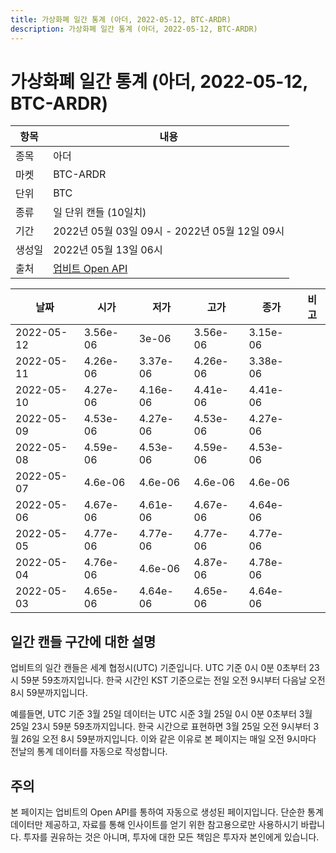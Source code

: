 ```yaml
---
title: 가상화폐 일간 통계 (아더, 2022-05-12, BTC-ARDR)
description: 가상화폐 일간 통계 (아더, 2022-05-12, BTC-ARDR)
---
```



가상화폐 일간 통계 (아더, 2022-05-12, BTC-ARDR)
===

|항목|내용|
|--|--|
|종목|아더|
|마켓|BTC-ARDR|
|단위|BTC|
|종류|일 단위 캔들 (10일치)|
|기간|2022년 05월 03일 09시 - 2022년 05월 12일 09시|
|생성일|2022년 05월 13일 06시|
|출처|[업비트 Open API](https://docs.upbit.com)|


|날짜|시가|저가|고가|종가|비고|
|--|--|--|--|--|--|
|2022-05-12|3.56e-06|3e-06|3.56e-06|3.15e-06|    |
|2022-05-11|4.26e-06|3.37e-06|4.26e-06|3.38e-06|    |
|2022-05-10|4.27e-06|4.16e-06|4.41e-06|4.41e-06|    |
|2022-05-09|4.53e-06|4.27e-06|4.53e-06|4.27e-06|    |
|2022-05-08|4.59e-06|4.53e-06|4.59e-06|4.53e-06|    |
|2022-05-07|4.6e-06|4.6e-06|4.6e-06|4.6e-06|    |
|2022-05-06|4.67e-06|4.61e-06|4.67e-06|4.64e-06|    |
|2022-05-05|4.77e-06|4.77e-06|4.77e-06|4.77e-06|    |
|2022-05-04|4.76e-06|4.6e-06|4.87e-06|4.78e-06|    |
|2022-05-03|4.65e-06|4.64e-06|4.65e-06|4.64e-06|    |


일간 캔들 구간에 대한 설명
---


업비트의 일간 캔들은 세계 협정시(UTC) 기준입니다. 
UTC 기준 0시 0분 0초부터 23시 59분 59초까지입니다. 
한국 시간인 KST 기준으로는 전일 오전 9시부터 다음날 오전 8시 59분까지입니다. 


예를들면, UTC 기준 3월 25일 데이터는 UTC 시준 3월 25일 0시 0분 0초부터 3월 25일 23시 59분 59초까지입니다. 
한국 시간으로 표현하면 3월 25일 오전 9시부터 3월 26일 오전 8시 59분까지입니다. 
이와 같은 이유로 본 페이지는 매일 오전 9시마다 전날의 통계 데이터를 자동으로 작성합니다. 


주의
---


본 페이지는 업비트의 Open API를 통하여 자동으로 생성된 페이지입니다. 
단순한 통계 데이터만 제공하고, 자료를 통해 인사이트를 얻기 위한 참고용으로만 사용하시기 바랍니다. 
투자를 권유하는 것은 아니며, 투자에 대한 모든 책임은 투자자 본인에게 있습니다. 
